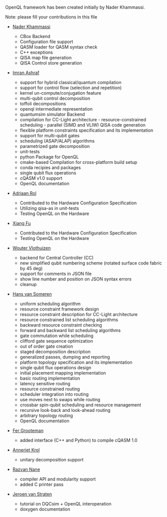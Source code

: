 
OpenQL framework has been created initially by Nader Khammassi.

Note: please fill your contributions in this file

- [Nader Khammassi](https://github.com/Nader-Khammassi)
    -   CBox Backend
    -   Configuration file support
    -   QASM loader for QASM syntax check
    -   C++ exceptions
    -   QISA map file generation
    -   QISA Control store generation

- [Imran Ashraf](https://github.com/imranashraf)
    -   support for hybrid classical/quantum compilation
    -   support for control flow (selection and repetition)
    -   kernel un-compute/conjugation feature
    -   multi-qubit control decomposition
    -   toffoli decompositions
    -   openql intermediate representation
    -   quantumsim simulator Backend
    -   compilation for CC-Light architecture
            - resource-constrained scheduling
            - parallel (SIMD and VLIW) QISA code generation
    -   flexible platform constraints specification and its implementation
    -   support for multi-qubit gates
    -   scheduling (ASAP/ALAP) algorithms
    -   parametrized gate decomposition
    -   unit-tests
    -   python Package for OpenQL
    -   cmake-based Compilation for cross-platform build setup
    -   conda recipies and packages
    -   single qubit flux operations
    -   cQASM v1.0 support
    -   OpenQL documentation

- [Adriaan Rol](https://github.com/AdriaanRol)
    -   Contributed to the Hardware Configuration Specification
    -   Utilizing qisa-as in unit-tests
    -   Testing OpenQL on the Hardware

- [Xiang Fu](https://github.com/gtaifu)
    -   Contributed to the Hardware Configuration Specification
    -   Testing OpenQL on the Hardware

- [Wouter Vlothuizen](https://github.com/wvlothuizen)
    -   backend for Central Controller (CC)
    -   new simplified qubit numbering scheme (rotated surface code fabric by 45 deg)
    -   support for comments in JSON file
    -   show line number and position on JSON syntax errors
    -   cleanup

- [Hans van Someren](https://github.com/jvansomeren)
    -   uniform scheduling algorithm
    -   resource constraint framework design
    -   resource constraint description for CC-Light architecture
    -   resource constrained list scheduling algorithms
    -   backward resource constraint checking
    -   forward and backward list scheduling algorithms
    -   gate commutation while scheduling
    -   clifford gate sequence optimization
    -   out of order gate creation
    -   staged decomposition description
    -   generalized passes, dumping and reporting
    -   platform topology specification and its implementation
    -   single qubit flux operations design
    -   initial placement mapping implementation
    -   basic routing implementation
    -   latency sensitive routing
    -   resource constrained routing
    -   scheduler integration into routing
    -   use moves next to swaps while routing
    -   crossbar spin-qubit scheduling and resource management
    -   recursive look-back and look-ahead routing
    -   arbitrary topology routing
    -   OpenQL documentation

- [Fer Grooteman](https://github.com/QFer)
    -   added interface (C++ and Python) to compile cQASM 1.0

- [Anneriet Krol](https://github.com/anneriet)
    -   unitary decomposition support

- [Razvan Nane](https://github.com/razvnane)
    -   compiler API and modularity support
    -   added C printer pass

- [Jeroen van Straten](https://github.com/jvanstraten)
    -   tutorial on DQCsim + OpenQL interoperation
    -   doxygen documentation
